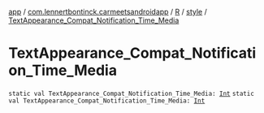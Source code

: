 [app](../../../index.md) / [com.lennertbontinck.carmeetsandroidapp](../../index.md) / [R](../index.md) / [style](index.md) / [TextAppearance_Compat_Notification_Time_Media](./-text-appearance_-compat_-notification_-time_-media.md)

# TextAppearance_Compat_Notification_Time_Media

`static val TextAppearance_Compat_Notification_Time_Media: `[`Int`](https://kotlinlang.org/api/latest/jvm/stdlib/kotlin/-int/index.html)
`static val TextAppearance_Compat_Notification_Time_Media: `[`Int`](https://kotlinlang.org/api/latest/jvm/stdlib/kotlin/-int/index.html)